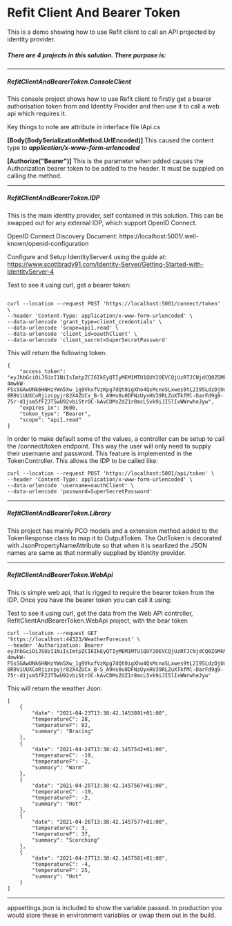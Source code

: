
# Refit Client And Bearer Token

This is a demo showing how to use Refit client to call an API projected by identity provider.  

##### There are 4 projects in this solution.  There purpose is:
---
##### RefitClientAndBearerToken.ConsoleClient

This console project shows how to use Refit client to firstly get a bearer authorisation token from and Identity Provider and then use it to call a web api which requires it.

Key things to note are attribute in interface file IApi.cs

**[Body(BodySerializationMethod.UrlEncoded)]**
This caused the content type to ***application/x-www-form-urlencoded***

**[Authorize("Bearer")]**
This is the parameter when added causes the Authorization bearer token to be added to the header.  It must be suppled on calling the method.



---

##### RefitClientAndBearerToken.IDP

This is the main identity provider, self contained in this solution.  This can be swapped out for any external IDP, which support OpenID Connect.

OpenID Connect Discovery Document:
https://localhost:5001/.well-known/openid-configuration

Configure and Setup IdentityServer4 using the guide at:
https://www.scottbrady91.com/Identity-Server/Getting-Started-with-IdentityServer-4


Test to see it using curl, get a bearer token:

```

curl --location --request POST 'https://localhost:5001/connect/token' \
--header 'Content-Type: application/x-www-form-urlencoded' \
--data-urlencode 'grant_type=client_credentials' \
--data-urlencode 'scope=api1.read' \
--data-urlencode 'client_id=oauthClient' \
--data-urlencode 'client_secret=SuperSecretPassword'

```

This will return the following token:

```
{
    "access_token": "eyJhbGciOiJSUzI1NiIsImtpZCI6IkEyQTIyMEM1MTU1QUY2OEVCQjUzRTJCNjdCQ0ZGMkM1IiwidHlwIjoiYXQrand0In0.eyJuYmYiOjE2MTkwOTQ5MDgsImV4cCI6MTYxOTA5ODUwOCwiaXNzIjoiaHR0cHM6Ly9sb2NhbGhvc3Q6NTAwMSIsImF1ZCI6WyJhcGkxIiwiaHR0cHM6Ly9sb2NhbGhvc3Q6NTAwMS9yZXNvdXJjZXMiXSwiY2xpZW50X2lkIjoib2F1dGhDbGllbnQiLCJqdGkiOiI1ODlFQkM2RDhFOTJCREU2QUI2QkYyMDFBNEVEOUZBQiIsImlhdCI6MTYxOTA5NDkwOCwic2NvcGUiOlsiYXBpMS5yZWFkIl19.fr6L8vstnhTw5PizeryG2_bjA9p7sbfTahoIDh4cZoGtVPSqGSIb6W748dveZfYbcAZiG6Z7ZAnCjpvmVV9mrS1ISChfg6qprCdwEK-4mwkW-FSsSGAwUNk6HNHzYWn5Xw_1g9VkxfVzKpg7dQt0igXho4QsMcnoSLxwes9tL2I95LdzDjUdJ7b7GtZ1b1hqQN_gKhghSWONJH-8R9ViUUXCoRjizcpyjr82X4ZUCx_B-S_A9Hs0u0DFNzUyxHV39RLZuXTkfMl-DarFd9g9-75r-d1jsm5fFZJT5wU92vbiStrOC-kAvCDMsZdZ1r8mcL5vk9iJI5lIxWWrwheJyw",
    "expires_in": 3600,
    "token_type": "Bearer",
    "scope": "api1.read"
}
```

In order to make default some of the values, a controller can be setup to call the /connect/token endpoint.  This way the user will only need to supply their username and password. This feature is implemented in the TokenController.  This allows the IDP to be called like:

```
curl --location --request POST 'https://localhost:5001/api/token' \
--header 'Content-Type: application/x-www-form-urlencoded' \
--data-urlencode 'username=oauthClient' \
--data-urlencode 'password=SuperSecretPassword'
```

---
##### RefitClientAndBearerToken.Library
This project has mainly PCO models and a extension method added to the TokenResponse class to map it to OutputToken.  The OutToken is decorated with JsonPropertyNameAttribute so that when it is searlized the JSON names are same as that normally supplied by identity provider.

---
##### RefitClientAndBearerToken.WebApi

This is simple web api, that is rigged to require the bearer token from the IDP.  Once you have the bearer token you can call it using:

Test to see it using curl, get the data from the Web API controller, RefitClientAndBearerToken.WebApi project, with the bear token
```
curl --location --request GET 'https://localhost:44323/WeatherForecast' \
--header 'Authorization: Bearer eyJhbGciOiJSUzI1NiIsImtpZCI6IkEyQTIyMEM1MTU1QUY2OEVCQjUzRTJCNjdCQ0ZGMkM1IiwidHlwIjoiYXQrand0In0.eyJuYmYiOjE2MTkwOTQ5MDgsImV4cCI6MTYxOTA5ODUwOCwiaXNzIjoiaHR0cHM6Ly9sb2NhbGhvc3Q6NTAwMSIsImF1ZCI6WyJhcGkxIiwiaHR0cHM6Ly9sb2NhbGhvc3Q6NTAwMS9yZXNvdXJjZXMiXSwiY2xpZW50X2lkIjoib2F1dGhDbGllbnQiLCJqdGkiOiI1ODlFQkM2RDhFOTJCREU2QUI2QkYyMDFBNEVEOUZBQiIsImlhdCI6MTYxOTA5NDkwOCwic2NvcGUiOlsiYXBpMS5yZWFkIl19.fr6L8vstnhTw5PizeryG2_bjA9p7sbfTahoIDh4cZoGtVPSqGSIb6W748dveZfYbcAZiG6Z7ZAnCjpvmVV9mrS1ISChfg6qprCdwEK-4mwkW-FSsSGAwUNk6HNHzYWn5Xw_1g9VkxfVzKpg7dQt0igXho4QsMcnoSLxwes9tL2I95LdzDjUdJ7b7GtZ1b1hqQN_gKhghSWONJH-8R9ViUUXCoRjizcpyjr82X4ZUCx_B-S_A9Hs0u0DFNzUyxHV39RLZuXTkfMl-DarFd9g9-75r-d1jsm5fFZJT5wU92vbiStrOC-kAvCDMsZdZ1r8mcL5vk9iJI5lIxWWrwheJyw'
```
This will return the weather Json:
```
[
    {
        "date": "2021-04-23T13:38:42.1453891+01:00",
        "temperatureC": 28,
        "temperatureF": 82,
        "summary": "Bracing"
    },
    {
        "date": "2021-04-24T13:38:42.1457542+01:00",
        "temperatureC": -19,
        "temperatureF": -2,
        "summary": "Warm"
    },
    {
        "date": "2021-04-25T13:38:42.1457567+01:00",
        "temperatureC": -19,
        "temperatureF": -2,
        "summary": "Hot"
    },
    {
        "date": "2021-04-26T13:38:42.1457577+01:00",
        "temperatureC": 3,
        "temperatureF": 37,
        "summary": "Scorching"
    },
    {
        "date": "2021-04-27T13:38:42.1457581+01:00",
        "temperatureC": -4,
        "temperatureF": 25,
        "summary": "Hot"
    }
]
```

---
appsettings.json is included to show the variable passed.  In production you would store these in environment variables or swap them out in the build. 
